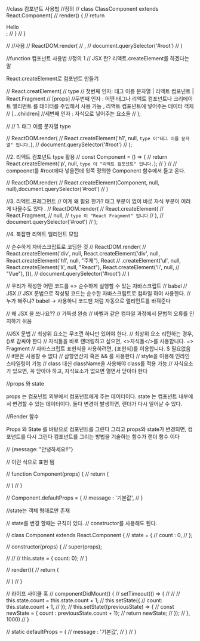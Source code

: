 

<!-- Hooks 이전 

 1. 컴포넌트 내부에 상태가 있다면?
  - class 컴포넌트를 사용
 2. 컴포넌트 내부에 상태가 없다면?
  - 라이프 사이클을 사용해야 한다면?
    - class
  - 라이프 사이클에 관계 없다면?
    - function 

Hook 이후 
 - class
 - function

 class 컴포넌트 

 import React from 'react';

 //정의 -->

 <!-- class ClassComponent extends React.Component {
    render() {
      retrun (<div>Hello</div>)
    }
 }
// 사용
<ClassComponent/> -->
<!-- 
function 컴포넌트 

import React from 'react';

//정의 1
function FunctionComponent() {
  return <div>Hello</div>
}

//정의 2
const FunctionComponent = () => <div>Hello</div>;

//사용
<FunctionComponent/> -->

//class 컴포넌트 사용법
//정의
// class ClassComponent extends React.Component{
//   render() {
//     return <div>Hello</div>;
//   }
// }

// //사용 
// ReactDOM.render(
//   <ClassComponent/>,
//   document.querySelector('#root')
// )

//function 컴포넌트 사용법
//정의 1
// JSX 란? 리액트.createElement를 하겠다는 말 
<!-- // function FunctionComponent() {
//   return <div>Hello</div>;
// }

// //사용
// ReactDOM.render(<FunctionComponent/>, document.querySelector('#root'));

// 정의 2
// 에로우 펑션의 특징은 만약 리턴만 있다면 중괄호와 리턴을 생략 할 수 있다 !
// const FunctionComponent = () => <div>Hello</div>; -->

<!-- // ReactDOM.render(<FunctionComponent/>, document.querySelector('#root')); -->


React.createElement로 컴포넌트 만들기

// React.creatElement(
//   type // 첫번째 인자: 태그 이름 문자열 | 리액트 컴포넌트 | React.Fragment
//   [props] //두번째 인자 : 어떤 태그나 리액트 컴포넌트나 크리에이트 앨리먼트 를 데이터를 주입해서 사용 가능 , 리액트 컴포넌트에 넣어주는 데이터 객체
//   [...children] //세번째 인자 : 자식으로 넣어주는 요소들 
// );

// // 1. 태그 이름 문자열 type
<!-- // <h1>type 이"태그 이름 문자열" 입니다.</h1> -->
// ReactDOM.render(
//   React.createElement('h1', null, `type 이"태그 이름 문자열" 입니다.`),
//   document.querySelector('#root')
// );

//2. 리엑트 컴포넌트 type 활용
// const Component = () => {
//   return React.createElement('p', null, `type 이 "리액트 컴포넌트" 입니다.`);
// }
//     // compoenet를 #root에다 넣을껀데 윗쪽 정의한 Component 함수에서 들고 온다.
<!-- //     // <Component></Compoenet> => <Component/> => <p>type 이 "리액트 컴포넌트" 입니다.</p> -->
//     ReactDOM.render(
//       React.createElement(Component, null, null),document.querySelector('#root')
//     )

//3. 리엑트.프레그먼트 
// 이게 왜 필요 한가? 태그 부분이 없이 바로 자식 부분이 여러게 나올수도 있다 .
// ReactDOM.render(
//   React.createElement(
//     React.Fragment,
//     null,
//     `type 이 "React Fragment" 입니다`
//   ),
//   document.querySelector('#root')
// );

  //4. 복잡한 리엑트 엘리먼트 모임 
<!-- //<h1>안녕하세요</h1>
// 밑에 것을 리액트 방식으로 표현 하기
// <div>
//   <div>
//     <h1>주제</h1>
//       <ul>
//         <li>React</li>
//       </ul> 
//   </div>
// </div> -->
  // 순수하게 자바스크립트로 코딩한 것 
// ReactDOM.render(
//   React.createElement('div', null, React.createElement('div', null, React.createElement('h1', null, "주제"), React
//     .createElement('ul', null, React.createElement('li', null, "React"), React.createElement('li', null,
//       "Vue"), ))),
//   document.querySelector('#root')
// )

// 우리가 작성한 어떤 코드를 => 순수하게 실행할 수 있는 자바스크립트
// babel 
// JSX
// JSX 문법으로 작성됭 코드는 순수한 자바스크립트로 컴파일 하여 사용한다.
// 누가 해주냐? babel -> 사용하니 코드팬 처럼 자동으로 앨리먼트를 바꿔준다
<!-- // 맨 처음 <div>는 부모 안의 <div>는 children   -->

// 왜 JSX 을 쓰나요??
// 가독성 완승
// 바벨과 같은 컴파일 과정에서 문법적 오류를 인지하기 쉬움


//JSX 문법 
// 최상위 요소는 무조껀 하나만 있어야 한다.
// 최상위 요소 리턴하는 경우, ()로 감싸야 한다
// 자식들을 바로 랜더링하고 싶으면, <>자식들</>를 사용합니다. => Fragment
// 자바스크립트 표현식을 사용하려면, {표현식}를 이용합니다. $ 필요없음
// if문은 사용할 수 없다
// 삼항연산자 혹은 && 를 사용한다
// style을 이용해 인라인 스타일링이 가능
// class 대신 className을 사용해야 class를 적용 가능 
// 자식요소가 있으면, 꼭 닫아야 하고, 자식요소가 없으면 열면서 닫아야 한다
  <!-- //<p></p>
  //<br/> -->


//props 와 state

props 는 컴포넌트 외부에서 컴포넌트에게 주는 데이터이다.
state 는 컴포넌트 내부에서 변경할 수 있는 데이터이다.
둘다 변경이 발생하면, 랜더가 다시 일어날 수 있다.


//Render 함수

Props 와 State 를 바탕으로 컴포넌트를 그린다
그리고 props와 state가 변경되면, 컴포넌트를 다시 그린다
컴포넌트를 그리는 방법을 기술하는 함수가 랜더 함수 이다

// {message: "안녕하세요!!"}

<!-- // body에서 <div>를 받아오고 함수에서 <div>랑 <h1>을 받아 온다 

//<div><div><h1>"안녕하세요!"" 이것은 함수로 만든 컴포넌트 입니다."</h1></div></div> -->

// 이런 식으로 표현 됌 

// function Component(props) {
//   return (
<!-- //     <div>
//       <h1>{props.message} 이것은 함수로 만든 컴포넌트 입니다.</h1>
//     </div> -->
//   )
// }

// Component.defaultProps = {
//   message : '기본값',
// }

//state는 객체 형태로만 존재 

// state를 변경 할때는 규칙이 있다.
// constructor를 사용해도 된다.

// class Component extends React.Component {
// state = {
//   count : 0,
// };

// constructor(props) {
//   super(props);

//   //
//   this.state = { count: 0};
// }

// render(){
//   return (
<!-- //     <div>
//       <h1>{this.props.message} 이것은 함수로 만든 컴포넌트 입니다.</h1>
//       <p>{this.state.count}</p>
//     </div> -->
//   )
// }

// 라이프 사이클 훅 
// componentDidMount() {
//   setTimeout(() => {
//       //
      // this.state.count = this.state.count + 1;
      // this.setState({
      //   count: this.state.count + 1,
      // });
//         this.setState((previousState) => {
//           const newState = { count : previousState.count + 1};
//           return newState;
//         });
//     }, 1000)
//   }
    

//   static defaultProps = {
//       message : '기본값',
//   }
// }


<!-- // ReactDOM.render(<Component message ="기본값 아님" />, document.querySelector('#root')) -->